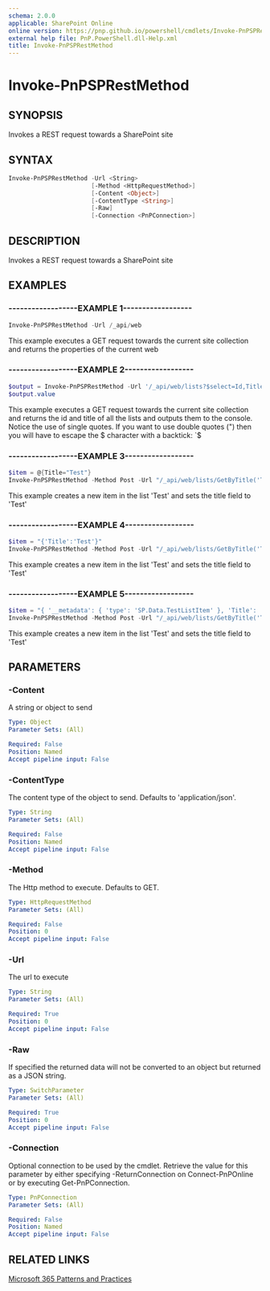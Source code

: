 ```yaml
---
schema: 2.0.0
applicable: SharePoint Online
online version: https://pnp.github.io/powershell/cmdlets/Invoke-PnPSPRestMethod.html
external help file: PnP.PowerShell.dll-Help.xml
title: Invoke-PnPSPRestMethod
---
```

 
# Invoke-PnPSPRestMethod

## SYNOPSIS
Invokes a REST request towards a SharePoint site

## SYNTAX 

```powershell
Invoke-PnPSPRestMethod -Url <String>
                       [-Method <HttpRequestMethod>]
                       [-Content <Object>]
                       [-ContentType <String>]
                       [-Raw]
                       [-Connection <PnPConnection>]
```

## DESCRIPTION
Invokes a REST request towards a SharePoint site

## EXAMPLES

### ------------------EXAMPLE 1------------------
```powershell
Invoke-PnPSPRestMethod -Url /_api/web
```

This example executes a GET request towards the current site collection and returns the properties of the current web

### ------------------EXAMPLE 2------------------
```powershell
$output = Invoke-PnPSPRestMethod -Url '/_api/web/lists?$select=Id,Title'
$output.value
```

This example executes a GET request towards the current site collection and returns the id and title of all the lists and outputs them to the console. Notice the use of single quotes. If you want to use double quotes (") then you will have to escape the $ character with a backtick: `$

### ------------------EXAMPLE 3------------------
```powershell
$item = @{Title="Test"}
Invoke-PnPSPRestMethod -Method Post -Url "/_api/web/lists/GetByTitle('Test')/items" -Content $item
```

This example creates a new item in the list 'Test' and sets the title field to 'Test'

### ------------------EXAMPLE 4------------------
```powershell
$item = "{'Title':'Test'}"
Invoke-PnPSPRestMethod -Method Post -Url "/_api/web/lists/GetByTitle('Test')/items" -Content $item
```

This example creates a new item in the list 'Test' and sets the title field to 'Test'

### ------------------EXAMPLE 5------------------
```powershell
$item = "{ '__metadata': { 'type': 'SP.Data.TestListItem' }, 'Title': 'Test'}"
Invoke-PnPSPRestMethod -Method Post -Url "/_api/web/lists/GetByTitle('Test')/items" -Content $item -ContentType "application/json;odata=verbose"
```

This example creates a new item in the list 'Test' and sets the title field to 'Test'

## PARAMETERS

### -Content
A string or object to send

```yaml
Type: Object
Parameter Sets: (All)

Required: False
Position: Named
Accept pipeline input: False
```

### -ContentType
The content type of the object to send. Defaults to 'application/json'.

```yaml
Type: String
Parameter Sets: (All)

Required: False
Position: Named
Accept pipeline input: False
```

### -Method
The Http method to execute. Defaults to GET.

```yaml
Type: HttpRequestMethod
Parameter Sets: (All)

Required: False
Position: 0
Accept pipeline input: False
```

### -Url
The url to execute

```yaml
Type: String
Parameter Sets: (All)

Required: True
Position: 0
Accept pipeline input: False
```

### -Raw
If specified the returned data will not be converted to an object but returned as a JSON string.

```yaml
Type: SwitchParameter
Parameter Sets: (All)

Required: True
Position: 0
Accept pipeline input: False
```

### -Connection
Optional connection to be used by the cmdlet. Retrieve the value for this parameter by either specifying -ReturnConnection on Connect-PnPOnline or by executing Get-PnPConnection.

```yaml
Type: PnPConnection
Parameter Sets: (All)

Required: False
Position: Named
Accept pipeline input: False
```

## RELATED LINKS

[Microsoft 365 Patterns and Practices](https://aka.ms/m365pnp)

